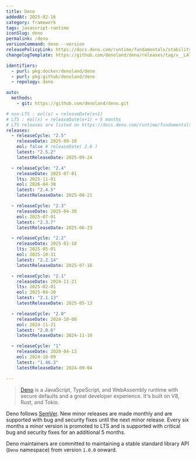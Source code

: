 ```yaml
---
title: Deno
addedAt: 2025-02-16
category: framework
tags: javascript-runtime
iconSlug: deno
permalink: /deno
versionCommand: deno --version
releasePolicyLink: https://docs.deno.com/runtime/fundamentals/stability_and_releases/
changelogTemplate: https://github.com/denoland/deno/releases/tag/v__LATEST__

identifiers:
  - purl: pkg:docker/denoland/deno
  - purl: pkg:github/denoland/deno
  - repology: deno

auto:
  methods:
    - git: https://github.com/denoland/deno.git

# non-LTS : eol(x) = releaseDate(x+1)
# LTS : eol(x) = releaseDate(x+1) + 5 months
# LTS releases are listed on https://docs.deno.com/runtime/fundamentals/stability_and_releases/.
releases:
  - releaseCycle: "2.5"
    releaseDate: 2025-09-10
    eol: false # releaseDate( 2.6 )
    latest: "2.5.2"
    latestReleaseDate: 2025-09-24

  - releaseCycle: "2.4"
    releaseDate: 2025-07-01
    lts: 2025-11-01
    eol: 2026-04-30
    latest: "2.4.5"
    latestReleaseDate: 2025-08-21

  - releaseCycle: "2.3"
    releaseDate: 2025-04-30
    eol: 2025-07-01
    latest: "2.3.7"
    latestReleaseDate: 2025-06-23

  - releaseCycle: "2.2"
    releaseDate: 2025-02-18
    lts: 2025-05-01
    eol: 2025-10-31
    latest: "2.2.14"
    latestReleaseDate: 2025-07-16

  - releaseCycle: "2.1"
    releaseDate: 2024-11-21
    lts: 2025-02-01
    eol: 2025-04-30
    latest: "2.1.13"
    latestReleaseDate: 2025-05-13

  - releaseCycle: "2.0"
    releaseDate: 2024-10-08
    eol: 2024-11-21
    latest: "2.0.6"
    latestReleaseDate: 2024-11-10

  - releaseCycle: "1"
    releaseDate: 2020-04-13
    eol: 2024-10-09
    latest: "1.46.3"
    latestReleaseDate: 2024-09-04

---
```


> [Deno](https://deno.com) is a JavaScript, TypeScript, and WebAssembly runtime with
> secure defaults and a great developer experience. It's built on V8, Rust, and Tokio.

Deno follows [SemVer](https://semver.org/). New minor releases are made monthly and
are supported with bug and security fixes until the next minor release.
Every six months a minor version is promoted to LTS and is supported with critical
bug and security fixes for an additional 5 months.

Deno maintainers are committed to maintaining a stable standard library API (`Deno`
namespace) from version `1.0.0` onward.
